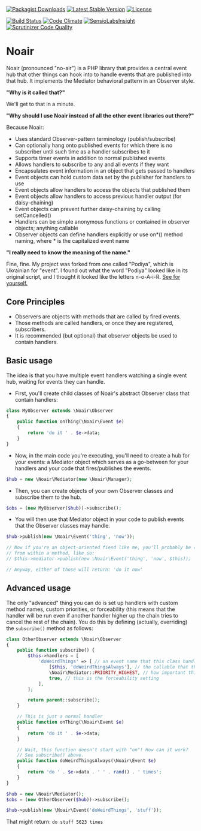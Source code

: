 [![Packagist Downloads](https://img.shields.io/packagist/dt/garrettw/noair.svg)](https://packagist.org/packages/garrettw/noair) [![Latest Stable Version](https://img.shields.io/packagist/v/garrettw/noair.svg)](https://packagist.org/packages/garrettw/noair) [![License](https://poser.pugx.org/garrettw/noair/license.svg)](https://packagist.org/packages/garrettw/noair)

[![Build Status](https://travis-ci.org/garrettw/noair.svg?branch=master)](https://travis-ci.org/garrettw/noair) [![Code Climate](https://codeclimate.com/github/garrettw/noair/badges/gpa.svg)](https://codeclimate.com/github/garrettw/noair) [![SensioLabsInsight](https://img.shields.io/sensiolabs/i/fc0bc904-ef77-4ed4-b474-8ce3db9a4cc2.svg)](https://insight.sensiolabs.com/projects/fc0bc904-ef77-4ed4-b474-8ce3db9a4cc2) [![Scrutinizer Code Quality](https://scrutinizer-ci.com/g/garrettw/noair/badges/quality-score.png?b=master)](https://scrutinizer-ci.com/g/garrettw/noair/?branch=master)

Noair
======

Noair (pronounced "no-air") is a PHP library that provides a central event hub
that other things can hook into to handle events that are published into that hub.
It implements the Mediator behavioral pattern in an Observer style.

**"Why is it called that?"**

We'll get to that in a minute.

**"Why should I use Noair instead of all the other event libraries out there?"**

Because Noair:
- Uses standard Observer-pattern terminology (publish/subscribe)
- Can optionally hang onto published events for which there is no subscriber until such time as a handler subscribes to it
- Supports timer events in addition to normal published events
- Allows handlers to subscribe to any and all events if they want
- Encapsulates event information in an object that gets passed to handlers
- Event objects can hold custom data set by the publisher for handlers to use
- Event objects allow handlers to access the objects that published them
- Event objects allow handlers to access previous handler output (for daisy-chaining)
- Event objects can prevent further daisy-chaining by calling setCancelled()
- Handlers can be simple anonymous functions or contained in observer objects; anything callable
- Observer objects can define handlers explicitly or use on*() method naming, where * is the capitalized event name

**"I really need to know the meaning of the name."**

Fine, fine. My project was forked from one called "Podiya", which is Ukrainian for
"event". I found out what the word "Podiya" looked like in its original script,
and I thought it looked like the letters n-o-A-i-R.
[See for yourself.](https://translate.google.com/#en/uk/event)

Core Principles
-------
- Observers are objects with methods that are called by fired events.
- Those methods are called handlers, or once they are registered, subscribers.
- It is recommended (but optional) that observer objects be used to contain handlers.

Basic usage
-------
The idea is that you have multiple event handlers watching a single event hub, waiting for events they can handle.

- First, you'll create child classes of Noair's abstract Observer class that contain handlers:
```php
class MyObserver extends \Noair\Observer
{
    public function onThing(\Noair\Event $e)
    {
        return 'do it ' . $e->data;
    }
}
```
- Now, in the main code you're executing, you'll need to create a hub for your events: a Mediator object which serves as a go-between for your handlers and your code that fires/publishes the events.
```php
$hub = new \Noair\Mediator(new \Noair\Manager);
```
- Then, you can create objects of your own Observer classes and subscribe them to the hub.
```php
$obs = (new MyObserver($hub))->subscribe();
```
- You will then use that Mediator object in your code to publish events that the Observer classes may handle.
```php
$hub->publish(new \Noair\Event('thing', 'now'));

// Now if you're an object-oriented fiend like me, you'll probably be calling that
// from within a method, like so:
// $this->mediator->publish(new \Noair\Event('thing', 'now', $this));

// Anyway, either of those will return: 'do it now'
```

Advanced usage
-------
The only "advanced" thing you can do is set up handlers with custom method names,
custom priorities, or forceability (this means that the handler will be run even if
another handler higher up the chain tries to cancel the rest of the chain).
You do this by defining (actually, overriding) the `subscribe()` method as follows:

```php
class OtherObserver extends \Noair\Observer
{
    public function subscribe() {
        $this->handlers = [
            'doWeirdThings' => [ // an event name that this class handles
                [$this, 'doWeirdThingsAlways'], // the callable that the event fires
                \Noair\Mediator::PRIORITY_HIGHEST, // how important this handler is
                true, // this is the forceability setting
            ],
        ];

        return parent::subscribe();
    }

    // This is just a normal handler
    public function onThing(\Noair\Event $e)
    {
        return 'do it ' . $e->data;
    }

    // Wait, this function doesn't start with "on"! How can it work?
    // See subscribe() above.
    public function doWeirdThingsAlways(\Noair\Event $e)
    {
        return 'do ' . $e->data . ' ' . rand() . ' times';
    }
}

$hub = new \Noair\Mediator();
$obs = (new OtherObserver($hub))->subscribe();

$hub->publish(new \Noair\Event('doWeirdThings', 'stuff'));
```

That might return: `do stuff 5623 times`
